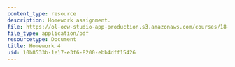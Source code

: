```yaml
---
content_type: resource
description: Homework assignment.
file: https://ol-ocw-studio-app-production.s3.amazonaws.com/courses/18-950-differential-geometry-fall-2008/10b8533b1e17e3f68200ebb4dff15426_homework4.pdf
file_type: application/pdf
resourcetype: Document
title: Homework 4
uid: 10b8533b-1e17-e3f6-8200-ebb4dff15426
---
```

